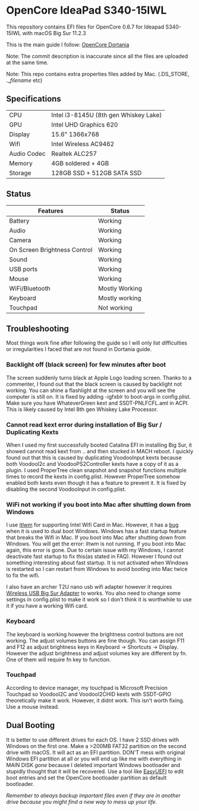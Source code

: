 # OpenCore IdeaPad S340-15IWL
 
This repository contains EFI files for OpenCore 0.6.7 for Ideapad S340-15IWL with macOS Big Sur 11.2.3

This is the main guide I follow: [OpenCore Dortania](https://dortania.github.io/OpenCore-Install-Guide/)

Note: The commit description is inaccurate since all the files are uploaded at the same time.

Note: This repo contains extra properties files added by Mac. (.DS_STORE, .\__filename_ etc)

## Specifications

| | |
|-|-|
|CPU| Intel i3-8145U (8th gen Whiskey Lake) |
|GPU| Intel UHD Graphics 620|
|Display| 15.6" 1366x768 |
|Wifi| Intel Wireless AC9462|
|Audio Codec| Realtek ALC257|
|Memory| 4GB soldered + 4GB |
|Storage| 128GB SSD + 512GB SATA SSD|

## Status

| Features | Status |
|----------|--------|
| Battery  | Working |
| Audio | Working |
| Camera | Working |
| On Screen Brightness Control | Working |
| Sound | Working |
| USB ports | Working |
| Mouse | Working |
| WiFi/Bluetooth | Mostly Working |
| Keyboard | Mostly working |
| Touchpad | Not working |

## Troubleshooting
Most things work fine after following the guide so I will only list difficulties or irregularities I faced that are not found in Dortania guide.

### Backlight off (black screen) for few minutes after boot
The screen suddenly turns black at Apple Logo loading screen. Thanks to a commenter, I found out that the black screen is caused by backlight not working. You can shine a flashlight at the screen and you will see the computer is still on. It is fixed by adding -igfxblr to boot-args in config.plist. Make sure you have WhateverGreen kext and SSDT-PNLFCFL.aml in ACPI. This is likely caused by Intel 8th gen Whiskey Lake Processor.

### Cannot read kext error during installation of Big Sur / Duplicating Kexts
When I used my first successfully booted Catalina EFI in installing Big Sur, it showed cannot read kext from .. and then stucked in MACH reboot. I quickly found out that this is caused by duplicating VoodooInput kexts because both VoodooI2c and VoodooPS2Controller kexts have a copy of it as a plugin. I used ProperTree clean snapshot and snapshot functions multiple times to record the kexts in config.plist. However ProperTree somehow enabled both kexts even though it has a feature to prevent it. It is fixed by disabling the second VoodooInput in config.plist.

### WiFi not working if you boot into Mac after shutting down from Windows
I use [itlwm](https://github.com/OpenIntelWireless/itlwm) for supporting Intel Wifi Card in Mac. However, it has a [bug](https://openintelwireless.github.io/itlwm/FAQ.html#dual-boot-with-windows) when it is used to dual boot Windows. Windows has a fast startup feature that breaks the Wifi in Mac. If you boot into Mac after shutting down from Windows. You will get the error: iltwm is not running. If you boot into Mac again, this error is gone. Due to certain issue with my Windows, I cannot deactivate fast startup to fix this(as stated in FAQ). However I found out something interesting about fast startup. It is not activated when Windows is restarted so I can restart from Windows to avoid booting into Mac twice to fix the wifi.

I also have an archer T2U nano usb wifi adapter however it requires [Wireless USB Big Sur Adapter](https://github.com/chris1111/Wireless-USB-Big-Sur-Adapter) to works. You also need to change some settings in config.plist to make it work so I don't think it is worthwhile to use it if you have a working Wifi card.

### Keyboard
The keyboard is working however the brightness control buttons are not working. The adjust volumes buttons are fine though. You can assign F11 and F12 as adjust brightness keys in Keyboard -> Shortcuts -> Display. However the adjust brightness and adjust volumes key are different by fn. One of them will require fn key to function.

### Touchpad
According to device manager, my touchpad is Microsoft Precision Touchpad so VoodooI2C and VoodooI2CHID kexts with SSDT-GPIO theoretically make it work. However, it didnt work. This isn't worth fixing. Use a mouse instead. 

## Dual Booting
It is better to use different drives for each OS. I have 2 SSD drives with Windows on the first one. Make a >200MB FAT32 partition on the second drive with macOS. It will act as an EFI partition. DON'T mess with original Windows EFI partition at all or you will end up like me with everything in MAIN DISK *gone* because I deleted important Windows bootloader and stupidly thought that it will be recovered. Use a tool like [EasyUEFI](https://www.easyuefi.com/index-us.html) to edit boot entries and set the OpenCore bootloader partition as default bootloader. 

*Remember to always backup important files even if they are in another drive because you might find a new way to mess up your life.*

